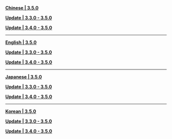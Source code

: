 **[Chinese | 3.5.0](https://d3ln624mszu7ty.cloudfront.net/client_app/download/pc_zip/20230220120928_iIYV9krGiWL06eeB/Audio_Chinese_3.5.0.zip)**

**[Update | 3.3.0 - 3.5.0](https://d3ln624mszu7ty.cloudfront.net/client_app/update/hk4e_global/10/zh-cn_3.3.0_3.5.0_hdiff_DuVQLAq1nkay7Yo4.zip)**

**[Update | 3.4.0 - 3.5.0](https://d3ln624mszu7ty.cloudfront.net/client_app/update/hk4e_global/10/zh-cn_3.4.0_3.5.0_hdiff_9T2Ac7RCKs0651G8.zip)**


---

**[English | 3.5.0](https://d3ln624mszu7ty.cloudfront.net/client_app/download/pc_zip/20230220120928_iIYV9krGiWL06eeB/Audio_English(US)_3.5.0.zip)**

**[Update | 3.3.0 - 3.5.0](https://d3ln624mszu7ty.cloudfront.net/client_app/update/hk4e_global/10/en-us_3.3.0_3.5.0_hdiff_ep1y7wDFiLnjb5rW.zip)**

**[Update | 3.4.0 - 3.5.0](https://d3ln624mszu7ty.cloudfront.net/client_app/update/hk4e_global/10/en-us_3.4.0_3.5.0_hdiff_bCHgs9NcSPI54hK3.zip)**


---

**[Japanese | 3.5.0](https://d3ln624mszu7ty.cloudfront.net/client_app/download/pc_zip/20230220120928_iIYV9krGiWL06eeB/Audio_Japanese_3.5.0.zip)**

**[Update | 3.3.0 - 3.5.0](https://d3ln624mszu7ty.cloudfront.net/client_app/update/hk4e_global/10/ja-jp_3.3.0_3.5.0_hdiff_lcO03yi4gv5jhmwG.zip)**

**[Update | 3.4.0 - 3.5.0](https://d3ln624mszu7ty.cloudfront.net/client_app/update/hk4e_global/10/ja-jp_3.4.0_3.5.0_hdiff_7GSo18Z9C2rOiDjp.zip)**


---

**[Korean | 3.5.0](https://d3ln624mszu7ty.cloudfront.net/client_app/download/pc_zip/20230220120928_iIYV9krGiWL06eeB/Audio_Korean_3.5.0.zip)**

**[Update | 3.3.0 - 3.5.0](https://d3ln624mszu7ty.cloudfront.net/client_app/update/hk4e_global/10/ko-kr_3.3.0_3.5.0_hdiff_YVM8xuZhWgNnjHAI.zip)**

**[Update | 3.4.0 - 3.5.0](https://d3ln624mszu7ty.cloudfront.net/client_app/update/hk4e_global/10/ko-kr_3.4.0_3.5.0_hdiff_CvwZI7isgHbkAanc.zip)**

